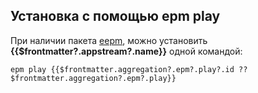 ## Установка c помощью epm play <Badge v-if="$frontmatter?.aggregation?.epm?.play?.build === 'unoffical'" type="danger" text="Неофициальная сборка" />

При наличии пакета [eepm](/package-manager/epm/), можно установить **{{$frontmatter?.appstream?.name}}** одной командой:

```shell-vue
epm play {{$frontmatter.aggregation?.epm?.play?.id ?? $frontmatter.aggregation?.epm?.play}}
```
